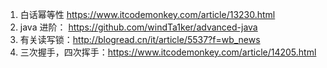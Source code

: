 1. 白话幂等性 https://www.itcodemonkey.com/article/13230.html
2. java 进阶： https://github.com/windTa1ker/advanced-java
3. 有关读写锁：http://blogread.cn/it/article/5537?f=wb_news
4. 三次握手，四次挥手：https://www.itcodemonkey.com/article/14205.html